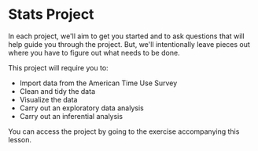 # Stats Project

In each project, we'll aim to get you started and to ask questions that will help guide you through the project. But, we'll intentionally leave pieces out where you have to figure out what needs to be done.

This project will require you to:

* Import data from the American Time Use Survey
* Clean and tidy the data
* Visualize the data
* Carry out an exploratory data analysis
* Carry out an inferential analysis

You can access the project by going to the exercise accompanying this lesson.
